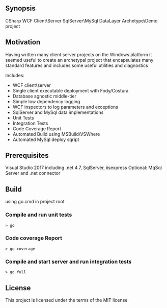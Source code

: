 ## Synopsis
CSharp WCF Client\Server SqlServer\MySql DataLayer Archetype\Demo project

## Motivation
Having written many client server projects on the Windows platform it seemed useful to create an archetypal project that encapsulates many standard features and includes some useful utilities and diagnostics

Includes:
* WCF client\server
* Single client executable deployment with Fody/Costura
* Database agnostic middle-tier
* Simple low dependency logging
* WCF inspectors to log parameters and exceptions
* SqlServer and MySql data implementations
* Unit Tests
* Integration Tests
* Code Coverage Report
* Automated Build using MSBuild\VSWhere
* Automated MySql deploy sqript

## Prerequisites
Visual Studio 2017 including .net 4.7, SqlServer, iisexpress
Optional: MqSql Server and .net connector

## Build 
using go.cmd in project root

### Compile and run unit tests
```
> go
```

### Code coverage Report
```
> go coverage
```

### Compile and start server and run integration tests
```
> go full
```

## License
This project is licensed under the terms of the MIT license